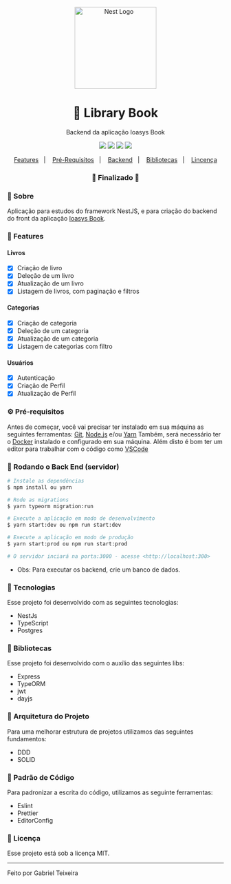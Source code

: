 <p align="center">
  <a href="http://nestjs.com/" target="blank"><img src="https://nestjs.com/img/logo_text.svg" width="190" alt="Nest Logo" /></a>
</p>

<h1 align="center">
    🚀 Library Book
</h1>
<p align="center">Backend da aplicação Ioasys Book</p>

<p align="center">
  <img src="https://img.shields.io/static/v1?label=node&message=14.15.1&color=green&logo=node.js" />
  <img src="https://img.shields.io/static/v1?label=typescript&message=4.0.3&color=blue&logo=typescript" />
  <img src="https://img.shields.io/badge/last%20commit-october-orange" />
  <img src="https://img.shields.io/badge/license-MIT-success"/>
</p>

<p align="center">
  <a href="#-features">Features</a>&nbsp;&nbsp;&nbsp;|&nbsp;&nbsp;&nbsp;
  <a href="#-pré-requisitos">Pré-Requisitos</a>&nbsp;&nbsp;&nbsp;|&nbsp;&nbsp;&nbsp;
  <a href="#-rodando-o-back-end-servidor">Backend</a>&nbsp;&nbsp;&nbsp;|&nbsp;&nbsp;&nbsp;
  <a href="#-bibliotecas">Bibliotecas</a>&nbsp;&nbsp;&nbsp;|&nbsp;&nbsp;&nbsp;
  <a href="#-licença">Lincença</a>
</p>

<h3 align="center"> 
🚧  Finalizado  🚧
</h3>

### 📌 Sobre 
Aplicação para estudos do framework NestJS, e para criação do backend do front da aplicação [Ioasys Book](https://github.com/gabriel-nt/ioasys-books).

### 📎 Features

#### Livros
- [x] Criação de livro
- [x] Deleção de um livro
- [x] Atualização de um livro
- [x] Listagem de livros, com paginação e filtros

#### Categorias
- [x] Criação de categoria
- [x] Deleção de um categoria
- [x] Atualização de um categoria
- [x] Listagem de categorias com filtro

#### Usuários
- [x] Autenticação
- [x] Criação de Perfil
- [x] Atualização de Perfil

### ⚙ Pré-requisitos

Antes de começar, você vai precisar ter instalado em sua máquina as seguintes ferramentas:
[Git](https://git-scm.com), [Node.js](https://nodejs.org/en/) e/ou [Yarn](https://https://yarnpkg.com/)
Também, será necessário ter o [Docker](https://www.docker.com/) instalado e configurado em sua máquina.
Além disto é bom ter um editor para trabalhar com o código como [VSCode](https://code.visualstudio.com/)

### 🎲 Rodando o Back End (servidor)

```bash
# Instale as dependências
$ npm install ou yarn

# Rode as migrations
$ yarn typeorm migration:run

# Execute a aplicação em modo de desenvolvimento
$ yarn start:dev ou npm run start:dev

# Execute a aplicação em modo de produção
$ yarn start:prod ou npm run start:prod

# O servidor inciará na porta:3000 - acesse <http://localhost:300>
```
* Obs: Para executar os backend, crie um banco de dados.

### 🚀 Tecnologias

Esse projeto foi desenvolvido com as seguintes tecnologias:

- NestJs
- TypeScript
- Postgres

### 📕 Bibliotecas

Esse projeto foi desenvolvido com o auxílio das seguintes libs:

- Express
- TypeORM
- jwt
- dayjs

### 📙 Arquitetura do Projeto

Para uma melhorar estrutura de projetos utilizamos das seguintes fundamentos:

- DDD
- SOLID

###  📘 Padrão de Código

Para padronizar a escrita do código, utilizamos as seguinte ferramentas:

- Eslint
- Prettier
- EditorConfig

### 📝 Licença

Esse projeto está sob a licença MIT.

<hr/>

Feito por Gabriel Teixeira
